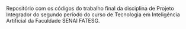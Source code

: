 Repositório com os códigos do trabalho final da disciplina de Projeto Integrador do segundo período do curso de Tecnologia em Inteligência Artificial da Faculdade SENAI FATESG.
